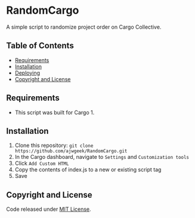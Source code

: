 # RandomCargo
A simple script to randomize project order on Cargo Collective.

## Table of Contents
 - [Requirements](#requirements)
 - [Installation](#installation)
 - [Deploying](#deploying)
 - [Copyright and License](#copyright-and-license)

## Requirements
*   This script was built for Cargo 1.

## Installation
1.  Clone this repository: `git clone https://github.com/ajwgeek/RandomCargo.git`
2.  In the Cargo dashboard, navigate to `Settings` and `Customization tools`
3.  Click `Add Custom HTML`
4.  Copy the contents of index.js to a new or existing script tag
5.  Save

## Copyright and License
Code released under [MIT License](LICENSE).
